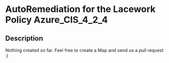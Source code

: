 # AutoRemediation for the Lacework Policy Azure_CIS_4_2_4

## Description
Nothing created so far. Feel free to create a Map and send us a pull request :)
